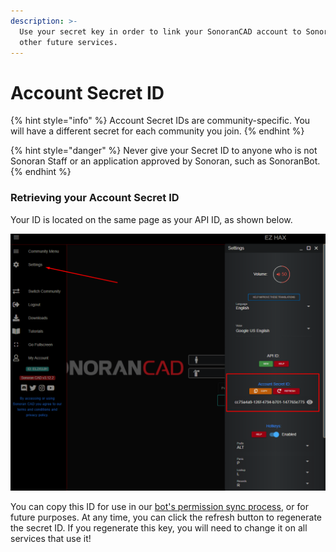 ```yaml
---
description: >-
  Use your secret key in order to link your SonoranCAD account to SonoranBot or
  other future services.
---
```


# Account Secret ID

{% hint style="info" %}
Account Secret IDs are community-specific. You will have a different secret for each community you join.
{% endhint %}

{% hint style="danger" %}
Never give your Secret ID to anyone who is not Sonoran Staff or an application approved by Sonoran, such as SonoranBot.
{% endhint %}

### Retrieving your Account Secret ID

Your ID is located on the same page as your API ID, as shown below.

![](../../../.gitbook/assets/secretid.png)

You can copy this ID for use in our [bot's permission sync process](../../../integration-plugins/discord-bot/features/permissions-synchronization.md#user-setup), or for future purposes. At any time, you can click the refresh button to regenerate the secret ID. If you regenerate this key, you will need to change it on all services that use it!

